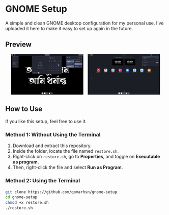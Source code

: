 # GNOME Setup

A simple and clean GNOME desktop configuration for my personal use.
I’ve uploaded it here to make it easy to set up again in the future.

## Preview

<p align="center">
  <img src="Screenshot/preview1.png" alt="Screenshot 1" width="45%" style="margin-right: 2%;">
  <img src="Screenshot/preview2.png" alt="Screenshot 2" width="45%">
</p>


## How to Use

If you like this setup, feel free to use it.

### Method 1: Without Using the Terminal

1. Download and extract this repository.
2. Inside the folder, locate the file named `restore.sh`.
3. Right-click on `restore.sh`, go to **Properties**, and toggle on **Executable as program**.
4. Then, right-click the file and select **Run as Program**.

### Method 2: Using the Terminal

```bash
git clone https://github.com/qomarhsn/gnome-setup
cd gnome-setup
chmod +x restore.sh
./restore.sh
```